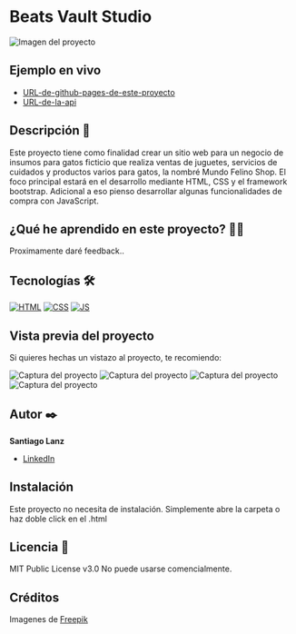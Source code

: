 # Beats Vault Studio
![Imagen del proyecto]()

## Ejemplo en vivo
- [URL-de-github-pages-de-este-proyecto](https://sagodev.github.io/Proyecto-web-Mundo-Felino-Shop/)
- [URL-de-la-api]()

## Descripción 📑

Este proyecto tiene como finalidad crear un sitio web para un negocio de insumos para gatos ficticio que realiza ventas de juguetes, servicios de cuidados y productos varios para gatos, la nombré Mundo Felino Shop. El foco principal estará en el desarrollo mediante HTML, CSS y el  framework bootstrap. Adicional a eso pienso desarrollar algunas funcionalidades de compra con JavaScript.

## ¿Qué he aprendido en este proyecto? 🙇🏻 

Proximamente daré feedback..

## Tecnologías 🛠
<!-- Iconos sacados de: https://github.com/hendrasob/badges/blob/master/README.md y https://github.com/alexandresanlim/Badges4-README.md-Profile -->
[![HTML](https://img.shields.io/badge/HTML5-E34F26?style=for-the-badge&logo=html5&logoColor=white)](https://es.wikipedia.org/wiki/HTML5)
[![CSS](https://img.shields.io/badge/CSS3-1572B6?style=for-the-badge&logo=css3&logoColor=white)](https://es.wikipedia.org/wiki/CSS)
[![JS](https://img.shields.io/badge/JavaScript-F7DF1E?style=for-the-badge&logo=javascript&logoColor=black)](https://es.wikipedia.org/wiki/JavaScript)

## Vista previa del proyecto
Si quieres hechas un vistazo al proyecto, te recomiendo:

![Captura del proyecto]()
![Captura del proyecto]()
![Captura del proyecto]()
![Captura del proyecto]()

## Autor ✒️
**Santiago Lanz**

* [LinkedIn](https://www.linkedin.com/in/santiago-lanz-web-developer/)

## Instalación 
Este proyecto no necesita de instalación. Simplemente abre la carpeta o haz doble click en el .html
  
## Licencia 📄
MIT Public License v3.0
No puede usarse comencialmente.

## Créditos
Imagenes de <a href="https://www.freepik.es/foto-gratis/vista-adorable-3d-gato_45138581.htm#page=5&query=gatos%20dibujo%20fondo%20pantalla&position=27&from_view=search&track=ais&uuid=3cfd871f-57fd-4f28-91b8-029693baa267">Freepik</a> 
